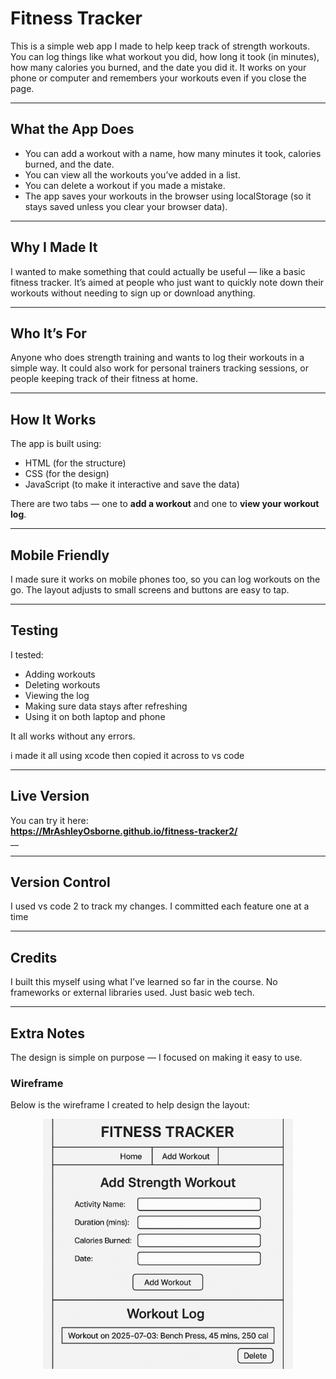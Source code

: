 # Fitness Tracker

This is a simple web app I made to help keep track of strength workouts. You can log things like what workout you did, how long it took (in minutes), how many calories you burned, and the date you did it. It works on your phone or computer and remembers your workouts even if you close the page.

---

## What the App Does

- You can add a workout with a name, how many minutes it took, calories burned, and the date.
- You can view all the workouts you’ve added in a list.
- You can delete a workout if you made a mistake.
- The app saves your workouts in the browser using localStorage (so it stays saved unless you clear your browser data).

---

## Why I Made It

I wanted to make something that could actually be useful — like a basic fitness tracker. It’s aimed at people who just want to quickly note down their workouts without needing to sign up or download anything.

---

## Who It’s For

Anyone who does strength training and wants to log their workouts in a simple way. It could also work for personal trainers tracking sessions, or people keeping track of their fitness at home.

---

## How It Works

The app is built using:
- HTML (for the structure)
- CSS (for the design)
- JavaScript (to make it interactive and save the data)

There are two tabs — one to **add a workout** and one to **view your workout log**.

---

## Mobile Friendly

I made sure it works on mobile phones too, so you can log workouts on the go. The layout adjusts to small screens and buttons are easy to tap.

---

## Testing

I tested:
- Adding workouts
- Deleting workouts
- Viewing the log
- Making sure data stays after refreshing
- Using it on both laptop and phone

It all works without any errors.

i made it all using xcode then copied it across to vs code

---

## Live Version

You can try it here:  
**https://MrAshleyOsborne.github.io/fitness-tracker2/**  
__

---

## Version Control

I used vs code 2 to track my changes. I committed each feature one at a time

---

## Credits

I built this myself using what I’ve learned so far in the course. No frameworks or external libraries used. Just basic web tech.

---

## Extra Notes

The design is simple on purpose — I focused on making it easy to use.

### Wireframe

Below is the wireframe I created to help design the layout:

<p align="center">
  <img src="fitness-image.png" alt="Fitness Tracker Preview" width="400"/>
</p>

